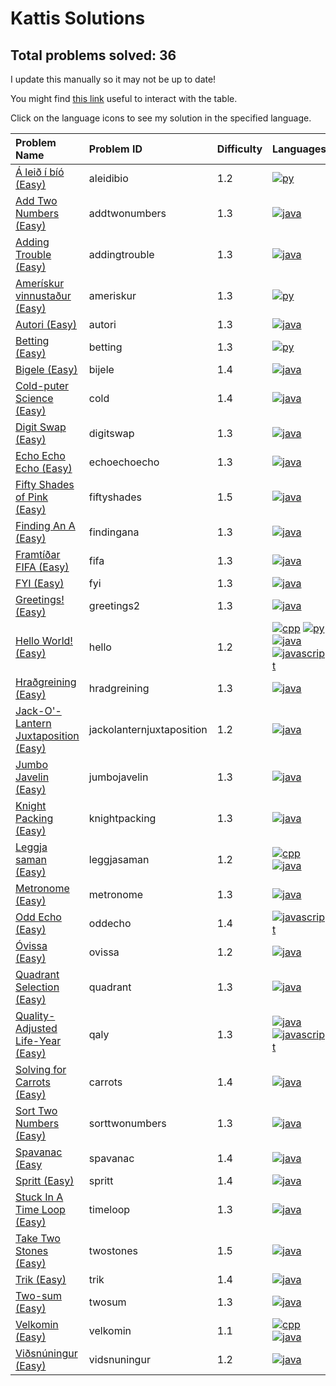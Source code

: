 # Kattis Solutions

## Total problems solved: 36

I update this manually so it may not be up to date!

You might find [this link](https://stackoverflow.com/questions/42843288/is-there-any-way-to-make-markdown-tables-sortable) useful to interact with the table.

Click on the language icons to see my solution in the specified language. 

|Problem Name|Problem ID|Difficulty|Languages|
|:---|:---|:---|:---|
|[Á leið í bíó (Easy)](https://open.kattis.com/problems/aleidibio)| aleidibio |1.2|[![py](https://github.com/abrahamcalf/programming-languages-logos/blob/master/src/python/python_24x24.png)](solutions/python/aleidibio.py) | 
|[Add Two Numbers (Easy)](https://open.kattis.com/problems/addtwonumbers)| addtwonumbers |1.3|[![java](https://github.com/abrahamcalf/programming-languages-logos/blob/master/src/java/java_24x24.png)](solutions/java/AddTwoNumbers.java) | 
|[Adding Trouble (Easy)](https://open.kattis.com/problems/addingtrouble)| addingtrouble |1.3|[![java](https://github.com/abrahamcalf/programming-languages-logos/blob/master/src/java/java_24x24.png)](solutions/java/AddingTrouble.java) | 
|[Amerískur vinnustaður (Easy)](https://open.kattis.com/problems/ameriskur)| ameriskur |1.3|[![py](https://github.com/abrahamcalf/programming-languages-logos/blob/master/src/python/python_24x24.png)](solutions/python/Ameriskur.py) | 
|[Autori (Easy)](https://open.kattis.com/problems/autori)| autori |1.3|[![java](https://github.com/abrahamcalf/programming-languages-logos/blob/master/src/java/java_24x24.png)](solutions/java/Autori.java) |
|[Betting (Easy)](https://open.kattis.com/problems/betting)| betting |1.3|[![py](https://github.com/abrahamcalf/programming-languages-logos/blob/master/src/python/python_24x24.png)](solutions/python/Betting.py) | 
|[Bigele (Easy)](https://open.kattis.com/problems/bijele)| bijele |1.4|[![java](https://github.com/abrahamcalf/programming-languages-logos/blob/master/src/java/java_24x24.png)](solutions/java/Bijele.java) | 
|[Cold-puter Science (Easy)](https://open.kattis.com/problems/cold)| cold |1.4|[![java](https://github.com/abrahamcalf/programming-languages-logos/blob/master/src/java/java_24x24.png)](solutions/java/ColdputerScience.java) |
|[Digit Swap (Easy)](https://open.kattis.com/problems/digitswap)| digitswap |1.3|[![java](https://github.com/abrahamcalf/programming-languages-logos/blob/master/src/java/java_24x24.png)](solutions/java/DigitSwap.java) | 
|[Echo Echo Echo (Easy)](https://open.kattis.com/problems/echoechoecho)| echoechoecho |1.3|[![java](https://github.com/abrahamcalf/programming-languages-logos/blob/master/src/java/java_24x24.png)](solutions/java/EchoEchoEcho.java) | 
|[Fifty Shades of Pink (Easy)](https://open.kattis.com/problems/fiftyshades)| fiftyshades |1.5|[![java](https://github.com/abrahamcalf/programming-languages-logos/blob/master/src/java/java_24x24.png)](solutions/java/FiftyShadesOfPink.java) | 
|[Finding An A (Easy)](https://open.kattis.com/problems/findingana)| findingana |1.3|[![java](https://github.com/abrahamcalf/programming-languages-logos/blob/master/src/java/java_24x24.png)](solutions/java/FindingAnA.java) | 
|[Framtíðar FIFA (Easy)](https://open.kattis.com/problems/fifa)| fifa |1.3|[![java](https://github.com/abrahamcalf/programming-languages-logos/blob/master/src/java/java_24x24.png)](solutions/java/Fifa.java) | 
|[FYI (Easy)](https://open.kattis.com/problems/fyi)| fyi |1.3|[![java](https://github.com/abrahamcalf/programming-languages-logos/blob/master/src/java/java_24x24.png)](solutions/java/FYI.java) | 
|[Greetings! (Easy)](https://open.kattis.com/problems/greetings2)| greetings2 |1.3|[![java](https://github.com/abrahamcalf/programming-languages-logos/blob/master/src/java/java_24x24.png)](solutions/java/Greetings.java) | 
|[Hello World! (Easy)](https://open.kattis.com/problems/hello)| hello |1.2|[![cpp](https://github.com/abrahamcalf/programming-languages-logos/blob/master/src/cpp/cpp_24x24.png)](solutions/c++/hello.cpp) [![py](https://github.com/abrahamcalf/programming-languages-logos/blob/master/src/python/python_24x24.png)](solutions/python/hello.py) [![java](https://github.com/abrahamcalf/programming-languages-logos/blob/master/src/java/java_24x24.png)](solutions/java/Hello.java) [![javascript](https://github.com/abrahamcalf/programming-languages-logos/blob/master/src/javascript/javascript_24x24.png)](solutions/javascript/hello.js) |
|[Hraðgreining (Easy)](https://open.kattis.com/problems/hradgreining)| hradgreining |1.3|[![java](https://github.com/abrahamcalf/programming-languages-logos/blob/master/src/java/java_24x24.png)](solutions/java/Hraogriening.java) | 
|[Jack-O'-Lantern Juxtaposition (Easy)](https://open.kattis.com/problems/jackolanternjuxtaposition)| jackolanternjuxtaposition |1.2|[![java](https://github.com/abrahamcalf/programming-languages-logos/blob/master/src/java/java_24x24.png)](solutions/java/Jack.java) |
|[Jumbo Javelin (Easy)](https://open.kattis.com/problems/jumbojavelin)| jumbojavelin |1.3|[![java](https://github.com/abrahamcalf/programming-languages-logos/blob/master/src/java/java_24x24.png)](solutions/java/JumboJavelin.java) | 
|[Knight Packing (Easy)](https://open.kattis.com/problems/knightpacking)| knightpacking |1.3|[![java](https://github.com/abrahamcalf/programming-languages-logos/blob/master/src/java/java_24x24.png)](solutions/java/KnightPacking.java) | 
|[Leggja saman (Easy)](https://open.kattis.com/problems/leggjasaman)| leggjasaman |1.2|[![cpp](https://github.com/abrahamcalf/programming-languages-logos/blob/master/src/cpp/cpp_24x24.png)](solutions/c++/leggjasaman.cpp) [![java](https://github.com/abrahamcalf/programming-languages-logos/blob/master/src/java/java_24x24.png)](solutions/java/LeggjaSaman.java) | 
|[Metronome (Easy)](https://open.kattis.com/problems/metronome)| metronome |1.3|[![java](https://github.com/abrahamcalf/programming-languages-logos/blob/master/src/java/java_24x24.png)](solutions/java/Metronome.java) | 
|[Odd Echo (Easy)](https://open.kattis.com/problems/oddecho)| oddecho |1.4|[![javascript](https://github.com/abrahamcalf/programming-languages-logos/blob/master/src/javascript/javascript_24x24.png)](solutions/javascript/oddecho.js) | 
|[Óvissa (Easy)](https://open.kattis.com/problems/ovissa)| ovissa |1.2|[![java](https://github.com/abrahamcalf/programming-languages-logos/blob/master/src/java/java_24x24.png)](solutions/java/Ovissa.java) | 
|[Quadrant Selection (Easy)](https://open.kattis.com/problems/quadrant)| quadrant |1.3|[![java](https://github.com/abrahamcalf/programming-languages-logos/blob/master/src/java/java_24x24.png)](solutions/java/QuadrantSelection.java) | 
|[Quality-Adjusted Life-Year (Easy)](https://open.kattis.com/problems/qaly)| qaly |1.3|[![java](https://github.com/abrahamcalf/programming-languages-logos/blob/master/src/java/java_24x24.png)](solutions/java/QALY.java) [![javascript](https://github.com/abrahamcalf/programming-languages-logos/blob/master/src/javascript/javascript_24x24.png)](solutions/javascript/qaly.js) | 
|[Solving for Carrots (Easy)](https://open.kattis.com/problems/carrots)| carrots |1.4|[![java](https://github.com/abrahamcalf/programming-languages-logos/blob/master/src/java/java_24x24.png)](solutions/java/SolvingForCarrots.java) | 
|[Sort Two Numbers (Easy)](https://open.kattis.com/problems/sorttwonumbers)| sorttwonumbers |1.3|[![java](https://github.com/abrahamcalf/programming-languages-logos/blob/master/src/java/java_24x24.png)](solutions/java/SortTwoNumbers.java) | 
|[Spavanac (Easy](https://open.kattis.com/problems/spavanac)| spavanac |1.4|[![java](https://github.com/abrahamcalf/programming-languages-logos/blob/master/src/java/java_24x24.png)](solutions/java/Spavanac.java) |
|[Spritt (Easy)](https://open.kattis.com/problems/spritt)| spritt |1.4|[![java](https://github.com/abrahamcalf/programming-languages-logos/blob/master/src/java/java_24x24.png)](solutions/java/Spritt.java) | 
|[Stuck In A Time Loop (Easy)](https://open.kattis.com/problems/timeloop)| timeloop |1.3|[![java](https://github.com/abrahamcalf/programming-languages-logos/blob/master/src/java/java_24x24.png)](solutions/java/TimeLoop.java) | 
|[Take Two Stones (Easy)](https://open.kattis.com/problems/twostones)| twostones |1.5|[![java](https://github.com/abrahamcalf/programming-languages-logos/blob/master/src/java/java_24x24.png)](solutions/java/TakeTwoStones.java) | 
|[Trik (Easy)](https://open.kattis.com/problems/trik)| trik |1.4|[![java](https://github.com/abrahamcalf/programming-languages-logos/blob/master/src/java/java_24x24.png)](solutions/java/Trik.java) | 
|[Two-sum (Easy)](https://open.kattis.com/problems/twosum)| twosum |1.3|[![java](https://github.com/abrahamcalf/programming-languages-logos/blob/master/src/java/java_24x24.png)](solutions/java/TwoSum2.java) | 
|[Velkomin (Easy)](https://open.kattis.com/problems/velkomin)| velkomin |1.1|[![cpp](https://github.com/abrahamcalf/programming-languages-logos/blob/master/src/cpp/cpp_24x24.png)](solutions/c++/velkomin.cpp) [![java](https://github.com/abrahamcalf/programming-languages-logos/blob/master/src/java/java_24x24.png)](solutions/java/Velkomin,java) | 
|[Viðsnúningur (Easy)](https://open.kattis.com/problems/vidsnuningur)| vidsnuningur |1.2|[![java](https://github.com/abrahamcalf/programming-languages-logos/blob/master/src/java/java_24x24.png)](solutions/java/Viosnuningur.java) | 
